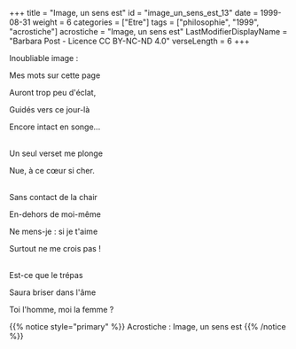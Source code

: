 +++
title = "Image, un sens est"
id = "image_un_sens_est_13"
date = 1999-08-31
weight = 6
categories = ["Etre"]
tags = ["philosophie", "1999", "acrostiche"]
acrostiche = "Image, un sens est"
LastModifierDisplayName = "Barbara Post - Licence CC BY-NC-ND 4.0"
verseLength = 6
+++

Inoubliable image :

Mes mots sur cette page

Auront trop peu d'éclat,

Guidés vers ce jour-là

Encore intact en songe...

 \
Un seul verset me plonge

Nue, à ce cœur si cher.

 \
Sans contact de la chair

En-dehors de moi-même

Ne mens-je : si je t'aime

Surtout ne me crois pas !

 \
Est-ce que le trépas

Saura briser dans l'âme

Toi l'homme, moi la femme ?

{{% notice style="primary" %}}
Acrostiche : Image, un sens est
{{% /notice %}}
